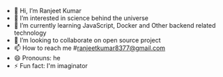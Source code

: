 - 👋 Hi, I’m Ranjeet Kumar 
- 👀 I’m interested in science behind the universe 
- 🌱 I’m currently learning JavaScript, Docker and Other backend related technology 
- 💞️ I’m looking to collaborate on open source project 
- 📫 How to reach me #ranjeetkumar8377@gmail.com
- 😄 Pronouns: he
- ⚡ Fun fact: I'm imaginator

<!---
coder-shinra/coder-shinra is a ✨ special ✨ repository because its `README.md` (this file) appears on your GitHub profile.
You can click the Preview link to take a look at your changes.
--->
